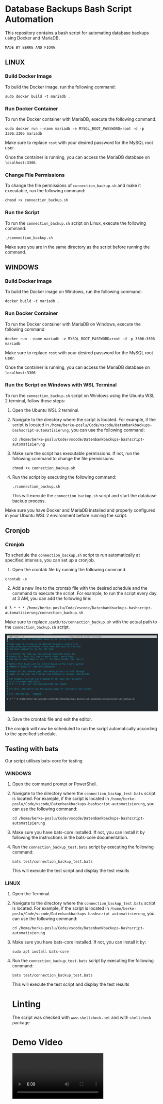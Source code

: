 
# Database Backups Bash Script Automation

This repository contains a bash script for automating database backups using Docker and MariaDB.

```
MADE BY BERKE AND FIONA
```

## LINUX

### Build Docker Image

To build the Docker image, run the following command:

```
sudo docker build -t mariadb .
```

### Run Docker Container

To run the Docker container with MariaDB, execute the following command:

```
sudo docker run --name mariadb -e MYSQL_ROOT_PASSWORD=root -d -p 3306:3306 mariadb
```

Make sure to replace `root` with your desired password for the MySQL root user.

Once the container is running, you can access the MariaDB database on `localhost:3306`.

### Change File Permissions

To change the file permissions of `connection_backup.sh` and make it executable, run the following command:

```
chmod +x connection_backup.sh
```

### Run the Script

To run the `connection_backup.sh` script on Linux, execute the following command:

```
./connection_backup.sh
```

Make sure you are in the same directory as the script before running the command.


## WINDOWS

### Build Docker Image

To build the Docker image on Windows, run the following command:

```
docker build -t mariadb .
```

### Run Docker Container

To run the Docker container with MariaDB on Windows, execute the following command:

```
docker run --name mariadb -e MYSQL_ROOT_PASSWORD=root -d -p 3306:3306 mariadb
```

Make sure to replace `root` with your desired password for the MySQL root user.

Once the container is running, you can access the MariaDB database on `localhost:3306`.

### Run the Script on Windows with WSL Terminal

To run the `connection_backup.sh` script on Windows using the Ubuntu WSL 2 terminal, follow these steps:

1. Open the Ubuntu WSL 2 terminal.

2. Navigate to the directory where the script is located. For example, if the script is located in `/home/berke-poslu/Code/vscode/Datenbankbackups-bashscript-automatisierung`, you can use the following command:

    ```
    cd /home/berke-poslu/Code/vscode/Datenbankbackups-bashscript-automatisierung
    ```

3. Make sure the script has executable permissions. If not, run the following command to change the file permissions:

    ```
    chmod +x connection_backup.sh
    ```

4. Run the script by executing the following command:

    ```
    ./connection_backup.sh
    ```

    This will execute the `connection_backup.sh` script and start the database backup process.

Make sure you have Docker and MariaDB installed and properly configured in your Ubuntu WSL 2 environment before running the script.

## Cronjob

### Cronjob

To schedule the `connection_backup.sh` script to run automatically at specified intervals, you can set up a cronjob. 

1. Open the crontab file by running the following command:

```
crontab -e
```

2. Add a new line to the crontab file with the desired schedule and the command to execute the script. For example, to run the script every day at 3 AM, you can add the following line:

```
0 3 * * * /home/berke-poslu/Code/vscode/Datenbankbackups-bashscript-automatisierung/connection_backup.sh
```

Make sure to replace `/path/to/connection_backup.sh` with the actual path to the `connection_backup.sh` script.

![image](./cronjob.png)

3. Save the crontab file and exit the editor.

The cronjob will now be scheduled to run the script automatically according to the specified schedule.

## Testing with bats

Our script utilises bats-core for testing

### WINDOWS

1. Open the command prompt or PowerShell.

2. Navigate to the directory where the `connection_backup_test.bats` script is located. For example, if the script is located in `/home/berke-poslu/Code/vscode/Datenbankbackups-bashscript-automatisierung`, you can use the following command:

    ```
    cd /home/berke-poslu/Code/vscode/Datenbankbackups-bashscript-automatisierung
    ```

3. Make sure you have bats-core installed. If not, you can install it by following the instructions in the bats-core documentation.

4. Run the `connection_backup_test.bats` script by executing the following command:

    ```
    bats test/connection_backup_test.bats
    ```

    This will execute the test script and display the test results

### LINUX


1. Open the Terminal.

2. Navigate to the directory where the `connection_backup_test.bats` script is located. For example, if the script is located in `/home/berke-poslu/Code/vscode/Datenbankbackups-bashscript-automatisierung`, you can use the following command:

    ```
    cd /home/berke-poslu/Code/vscode/Datenbankbackups-bashscript-automatisierung
    ```

3. Make sure you have bats-core installed. If not, you can install it by:

    ```
    sudo apt install bats-core
    ```

4. Run the `connection_backup_test.bats` script by executing the following command:

    ```
    bats test/connection_backup_test.bats
    ```

    This will execute the test script and display the test results

    # Linting
    The script was checked with `www.shellcheck.net` and with `shellcheck` package
    # Demo Video
    <video controls>
        <source src="./demo_video.mp4" type="video/mp4">